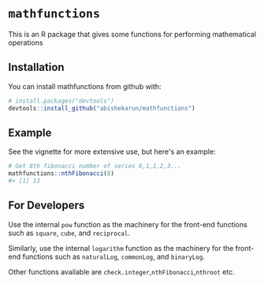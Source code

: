 
`mathfunctions`
===============

This is an R package that gives some functions for performing mathematical operations

Installation
------------

You can install mathfunctions from github with:

``` r
# install.packages("devtools")
devtools::install_github("abishekarun/mathfunctions")
```

Example
-------

See the vignette for more extensive use, but here's an example:

``` r
# Get 8th fibonacci number of series 0,1,1,2,3...
mathfunctions::nthFibonacci(8) 
#> [1] 13
```

For Developers
--------------

Use the internal `pow` function as the machinery for the front-end functions such as `square`, `cube`, and `reciprocal`.

Similarly, use the internal `logarithm` function as the machinery for the front-end functions such as `naturalLog`, `commonLog`, and `binaryLog`.

Other functions available are `check.integer`,`nthFibonacci`,`nthroot` etc.
